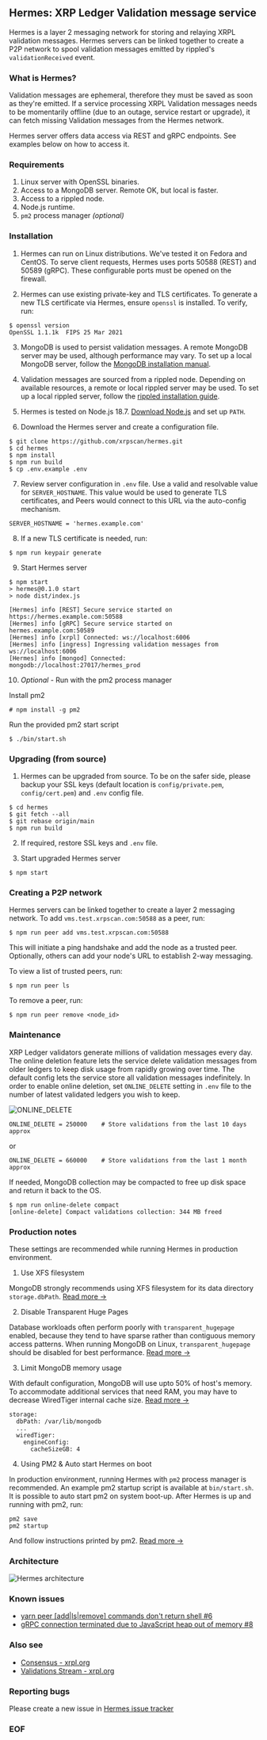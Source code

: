 ## Hermes: XRP Ledger Validation message service

Hermes is a layer 2 messaging network for storing and relaying XRPL validation messages. Hermes servers can be linked together to create a P2P network to spool validation messages emitted by rippled's `validationReceived` event. 

### What is Hermes?
Validation messages are ephemeral, therefore they must be saved as soon as they're emitted. If a service processing XRPL Validation messages needs to be momentarily offline (due to an outage, service restart or upgrade), it can fetch missing Validation messages from the Hermes network.

Hermes server offers data access via REST and gRPC endpoints. See examples below on how to access it.

### Requirements

1. Linux server with OpenSSL binaries.
2. Access to a MongoDB server. Remote OK, but local is faster.
3. Access to a rippled node.
4. Node.js runtime.
5. `pm2` process manager *(optional)*

### Installation

1. Hermes can run on Linux distributions. We've tested it on Fedora and CentOS. To serve client requests, Hermes uses ports 50588 (REST) and 50589 (gRPC). These configurable ports must be opened on the firewall.

2. Hermes can use existing private-key and TLS certificates. To generate a new TLS certificate via Hermes, ensure `openssl` is installed. To verify, run:

```
$ openssl version
OpenSSL 1.1.1k  FIPS 25 Mar 2021
```
3. MongoDB is used to persist validation messages. A remote MongoDB server may be used, although performance may vary. To set up a local MongoDB server, follow the [MongoDB installation manual](https://www.mongodb.com/docs/manual/installation/).

4. Validation messages are sourced from a rippled node. Depending on available resources, a remote or local rippled server may be used. To set up a local rippled server, follow the [rippled installation guide](https://xrpl.org/install-rippled.html).

5. Hermes is tested on Node.js 18.7. [Download Node.js](https://nodejs.org/en/) and set up `PATH`.

6. Download the Hermes server and create a configuration file.

```
$ git clone https://github.com/xrpscan/hermes.git
$ cd hermes
$ npm install
$ npm run build
$ cp .env.example .env
```

7. Review server configuration in `.env` file. Use a valid and resolvable value for `SERVER_HOSTNAME`. This value would be used to generate TLS certificates, and Peers would connect to this URL via the auto-config mechanism.

```
SERVER_HOSTNAME = 'hermes.example.com'
```

8. If a new TLS certificate is needed, run:

```
$ npm run keypair generate
```

9. Start Hermes server

```
$ npm start
> hermes@0.1.0 start
> node dist/index.js

[Hermes] info [REST] Secure service started on https://hermes.example.com:50588
[Hermes] info [gRPC] Secure service started on hermes.example.com:50589
[Hermes] info [xrpl] Connected: ws://localhost:6006
[Hermes] info [ingress] Ingressing validation messages from ws://localhost:6006
[Hermes] info [mongod] Connected: mongodb://localhost:27017/hermes_prod
```

10. *Optional* - Run with the pm2 process manager

Install pm2

```
# npm install -g pm2
```

Run the provided pm2 start script
```
$ ./bin/start.sh
```

### Upgrading (from source)

1. Hermes can be upgraded from source. To be on the safer side, please backup your SSL keys (default location is `config/private.pem`, `config/cert.pem`) and `.env` config file.

```
$ cd hermes
$ git fetch --all
$ git rebase origin/main
$ npm run build
```

2. If required, restore SSL keys and `.env` file.

3. Start upgraded Hermes server

```
$ npm start
```

### Creating a P2P network

Hermes servers can be linked together to create a layer 2 messaging network. To add `vms.test.xrpscan.com:50588` as a peer, run:

```
$ npm run peer add vms.test.xrpscan.com:50588
```

This will initiate a ping handshake and add the node as a trusted peer. Optionally, others can add your node's URL to establish 2-way messaging.

To view a list of trusted peers, run:

```
$ npm run peer ls
```

To remove a peer, run:

```
$ npm run peer remove <node_id>
```

### Maintenance

XRP Ledger validators generate millions of validation messages every day. The online deletion feature lets the service delete validation messages from older ledgers to keep disk usage from rapidly growing over time. The default config lets the service store all validation messages indefinitely. In order to enable online deletion, set `ONLINE_DELETE` setting in `.env` file to the number of latest validated ledgers you wish to keep.

![ONLINE_DELETE](https://github.com/xrpscan/hermes/blob/main/assets/online-delete.png?raw=true)

```
ONLINE_DELETE = 250000    # Store validations from the last 10 days approx
```
or
```
ONLINE_DELETE = 660000    # Store validations from the last 1 month approx
```

If needed, MongoDB collection may be compacted to free up disk space and return it back to the OS.

```
$ npm run online-delete compact
[online-delete] Compact validations collection: 344 MB freed
```

### Production notes

These settings are recommended while running Hermes in production environment.

1. Use XFS filesystem

MongoDB strongly recommends using XFS filesystem for its data directory `storage.dbPath`. [Read more →](https://www.mongodb.com/docs/manual/administration/production-notes/#kernel-and-file-systems)

2. Disable Transparent Huge Pages

Database workloads often perform poorly with `transparent_hugepage` enabled, because they tend to have sparse rather than contiguous memory access patterns. When running MongoDB on Linux, `transparent_hugepage` should be disabled for best performance. [Read more →](https://www.mongodb.com/docs/manual/tutorial/transparent-huge-pages/)

3. Limit MongoDB memory usage

With default configuration, MongoDB will use upto 50% of host's memory. To accommodate additional services that need RAM, you may have to decrease WiredTiger internal cache size. [Read more →](https://www.mongodb.com/docs/manual/faq/diagnostics/#memory-diagnostics-for-the-wiredtiger-storage-engine)

```
storage:
  dbPath: /var/lib/mongodb
  ...
  wiredTiger:
    engineConfig:
      cacheSizeGB: 4
```

4. Using PM2 &amp; Auto start Hermes on boot

In production environment, running Hermes with `pm2` process manager is recommended. An example pm2 startup script is available at `bin/start.sh`. It is possible to auto start pm2 on system boot-up. After Hermes is up and running with pm2, run:

```
pm2 save
pm2 startup
```
And follow instructions printed by pm2. [Read more →](https://pm2.keymetrics.io/docs/usage/startup/)

### Architecture

![Hermes architecture](https://github.com/xrpscan/hermes/blob/main/assets/hermes-architecture-v2.png?raw=true)

### Known issues

* [yarn peer [add|ls|remove] commands don't return shell #6](https://github.com/xrpscan/hermes/issues/6)
* [gRPC connection terminated due to JavaScript heap out of memory #8](https://github.com/xrpscan/hermes/issues/7)

### Also see

* [Consensus - xrpl.org](https://xrpl.org/consensus.html)
* [Validations Stream - xrpl.org](https://xrpl.org/subscribe.html#validations-stream)

### Reporting bugs

Please create a new issue in [Hermes issue tracker](https://github.com/xrpscan/hermes/issues/new)

### EOF
